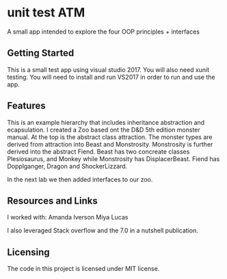 # unit test ATM

A small app intended to explore the four OOP principles + interfaces

## Getting Started

This is a small test app using visual studio 2017. 
You will also need xunit testing. 
You will need to install and run VS2017 in order to run and use the app.

## Features

This is an example hierarchy that includes inheritance abstraction and ecapsulation. I created a Zoo based ont the D&D 5th edition monster manual. At the top is the abstract class attraction. The monster types are derived from attraction into Beast and Monstrosity. Monstrosity is further derived into the abstract Fiend. Beast has two concreate classes Plesiosaurus, and Monkey while Monstrosity has DisplacerBeast. Fiend has Dopplganger, Dragon and ShockerLizzard.

In the next lab we then added interfaces to our zoo.

## Resources and Links

I worked with:
Amanda Iverson
Miya Lucas

I also leveraged Stack overflow and the 7.0 in a nutshell publication. 

## Licensing

The code in this project is licensed under MIT license.